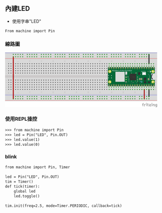 ## 內建LED
- 使用字串"LED"


```
From machine import Pin
```

### 線路圖

![](./images/pic1.png)

### 使用REPL操控

```
>>> from machine import Pin
>>> led = Pin("LED", Pin.OUT)
>>> led.value(1)
>>> led.value(0)

```

### blink

```
from machine import Pin, Timer

led = Pin("LED", Pin.OUT)
tim = Timer()
def tick(timer):
    global led
    led.toggle()

tim.init(freq=2.5, mode=Timer.PERIODIC, callback=tick)

```


